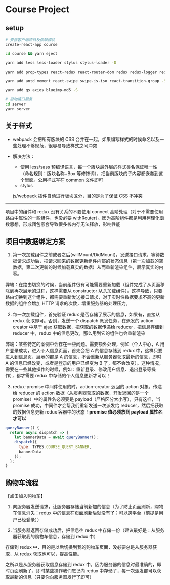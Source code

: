 # Course Project

## setup

```sh
# 安装客户端项目及依赖模块
create-react-app course

cd course && yarn eject

yarn add less less-loader stylus stylus-loader -D

yarn add prop-types react-redux react-router-dom redux redux-logger redux-promise redux-thunk -S

yarn add antd moment react-swipe swipe-js-iso react-transition-group -S

yarn add qs axios blueimp-md5 -S

# 启动接口服务
cd server
yarn server
```

## 关于样式

- webpack 会把所有版块的 CSS 合并在一起，如果编写样式的时候命名以及一些处理不够规范，很容易导致样式之间冲突

- 解决方法：

  - 使用 less/sass 预编译语言，每一个版块最外层的样式类名保证唯一性（命名规则：版块名称+Box 等修饰词），把当前版块的子内容都嵌套到这个里面。公用样式写在 common 文件即可
  - stylus

  js/webpack 插件自动进行版块区分，目的是为了保证 CSS 不冲突

---

项目中的组件和 redux 没有关系的不要使用 connect 高阶处理（对于不需要使用路由中属性的一些组件，也没必要 withRouter）。因为高阶组件都是利用柯理化函数思想，形成闭包嵌套导致很多栈内存无法释放，影响性能

## 项目中数据绑定方案

1. 第一次加载组件之前或者之后(willMount/DidMount)，发送接口请求，等待数据请求成功后，把请求回来的数据更新组件内部的状态信息（第一次加载的空数据，第二次更新的时候加载真实的数据）从而重新渲染组件，展示真实的内容。

弊端：在路由切换的时候，当前组件很有可能需要重新加载（组件完成了从页面移除到再次展示的过程，这样需要从 constructor 从头加载组件）。这样导致，只要路由切换到这个组件，都需要重新发送接口请求，对于实时性数据要求不高的更新数据的组件会增加 HTTP 请求的次数，增重服务器的处理压力。

2. 每一次加载组件，首先验证 redux 是否存储了展示的信息，如果有，直接从 redux 获取即可。否则，发送一个 dispatch 派发任务，在派发的 action creator 中基于 ajax 获取数据，把获取的数据传递给 reducer，把信息存储到 reducer 中，redux 中的信息更改，那么用到它的组件也会重新渲染

弊端：某些特定的案例中会存在一些问题。需要额外处理，例如（个人中心，A 用户登录成功，进入个人信息页面，首先会把 A 的信息存储到 redux 中，这样只要进入到信息页，展示的都是 A 的信息，不会重新从服务器获取最新的信息，即时 A 的信息已经改变，或者是登录的用户已经变为 B 了，都不会改变）。这种情况，需要在一些其他操作的时候，例如：重新登录、修改用户信息、退出登录等操作），都才需要 redux 中存储的个人信息更新才可以！

3. redux-promise 中间件使用的时，action-creator 返回的 action 对象，传递给 reducer 的 action 数据（从服务器获取的数据，开发返回的是一个 promise）中的属性名必须要是 payload（严格区分大小写），只有这样，当 promise 成功，中间件才会帮我们重新发送一次派发给 reducer，然后把获取的数据信息更新 redux 容器中的状态！**promise 值必须放到 payload 属性名才可以**

```js
queryBanner() {
  return async dispatch => {
    let bannerData = await queryBanner();
    dispatch({
      type: TYPES.COURSE_QUERY_BANNER,
      bannerData
    });
  };
}
```

## 购物车流程

【点击加入购物车】

1. 向服务器发送请求，让服务器存储当前新加的信息（为了防止页面刷新，购物车信息消失：redux 中的信息在页面刷新后就没有了；可以跨平台（前提是用户已经登录））

2. 当服务器返回存储成功后，把信息往 redux 中存储一份（建议最好是：从服务器获取我的购物车信息，存储到 redux 中）

存储到 redux 中，目的是以后切换到我的购物车页面，没必要总是从服务器获取，从 redux 获取也可以，提高性能。

之所以是从服务器获取信息存储到 redux 中，因为服务器的信息时最准确的，即时页面刷新了，即时某些操作我们忘记向 redux 中存储了，每一次派发都可以获取最新的信息（只要你向服务器发行了即可）
